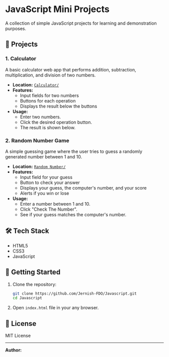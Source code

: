 # JavaScript Mini Projects

A collection of simple JavaScript projects for learning and demonstration purposes.

## 📁 Projects

### 1. Calculator

A basic calculator web app that performs addition, subtraction, multiplication, and division of two numbers.

- **Location:** [`Calculator/`](Calculator/)
- **Features:**
  - Input fields for two numbers
  - Buttons for each operation
  - Displays the result below the buttons
- **Usage:**
  - Enter two numbers.
  - Click the desired operation button.
  - The result is shown below.

### 2. Random Number Game

A simple guessing game where the user tries to guess a randomly generated number between 1 and 10.

- **Location:** [`Random Number/`](Random%20Number/)
- **Features:**
  - Input field for your guess
  - Button to check your answer
  - Displays your guess, the computer's number, and your score
  - Alerts if you win or lose
- **Usage:**
  - Enter a number between 1 and 10.
  - Click "Check The Number".
  - See if your guess matches the computer's number.

## 🛠️ Tech Stack

- HTML5
- CSS3
- JavaScript

## 🚀 Getting Started

1. Clone the repository:
    ```bash
    git clone https://github.com/Jernish-FDO/Javascript.git
    cd Javascript
    ```
2. Open `index.html` file in your any browser.

## 📄 License 

MIT License

---

**Author:**
